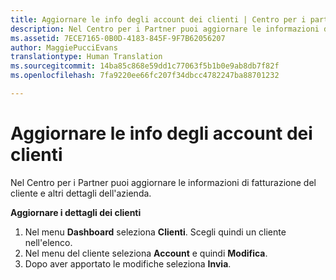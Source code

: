 ```yaml
---
title: Aggiornare le info degli account dei clienti | Centro per i partner
description: Nel Centro per i Partner puoi aggiornare le informazioni di fatturazione del cliente e altri dettagli dell&quot;azienda.
ms.assetid: 7ECE7165-0B0D-4183-845F-9F7B62056207
author: MaggiePucciEvans
translationtype: Human Translation
ms.sourcegitcommit: 14ba85c868e59dd1c77063f5b1b0e9ab8db7f82f
ms.openlocfilehash: 7fa9220ee66fc207f34dbcc4782247ba88701232

---
```


# Aggiornare le info degli account dei clienti


Nel Centro per i Partner puoi aggiornare le informazioni di fatturazione del cliente e altri dettagli dell'azienda.

**Aggiornare i dettagli dei clienti**

1.  Nel menu **Dashboard** seleziona **Clienti**. Scegli quindi un cliente nell'elenco.
2.  Nel menu del cliente seleziona **Account** e quindi **Modifica**.
3.  Dopo aver apportato le modifiche seleziona **Invia**.

 

 






<!--HONumber=Nov16_HO4-->


